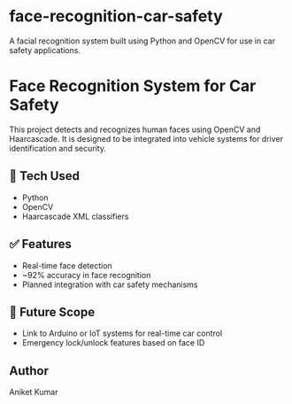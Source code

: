 # face-recognition-car-safety
A facial recognition system built using Python and OpenCV for use in car safety applications.
# Face Recognition System for Car Safety

This project detects and recognizes human faces using OpenCV and Haarcascade. It is designed to be integrated into vehicle systems for driver identification and security.

## 🔧 Tech Used
- Python
- OpenCV
- Haarcascade XML classifiers

## ✅ Features
- Real-time face detection
- ~92% accuracy in face recognition
- Planned integration with car safety mechanisms

## 🚀 Future Scope
- Link to Arduino or IoT systems for real-time car control
- Emergency lock/unlock features based on face ID

## Author
Aniket Kumar
